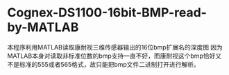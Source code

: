 # Cognex-DS1100-16bit-BMP-read-by-MATLAB

本程序利用MATLAB读取康耐视三维传感器输出的16位bmp扩展名的深度图
因为MATLAB本身对读取非标准位数的bmp支持一直不好，而康耐视这个bmp恰好又不是标准的555或者565格式，故只能把bmp文件二进制打开进行解析。
